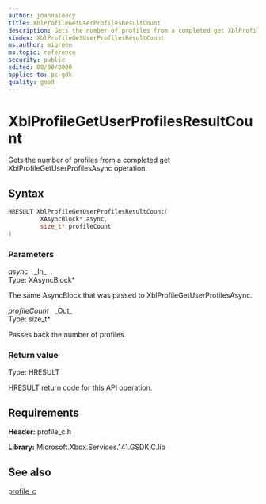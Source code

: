 ```yaml
---
author: joannaleecy
title: XblProfileGetUserProfilesResultCount
description: Gets the number of profiles from a completed get XblProfileGetUserProfilesAsync operation.
kindex: XblProfileGetUserProfilesResultCount
ms.author: migreen
ms.topic: reference
security: public
edited: 00/00/0000
applies-to: pc-gdk
quality: good
---
```


# XblProfileGetUserProfilesResultCount  

Gets the number of profiles from a completed get XblProfileGetUserProfilesAsync operation.  

## Syntax  
  
```cpp
HRESULT XblProfileGetUserProfilesResultCount(  
         XAsyncBlock* async,  
         size_t* profileCount  
)  
```  
  
### Parameters  
  
*async* &nbsp;&nbsp;\_In\_  
Type: XAsyncBlock*  
  
The same AsyncBlock that was passed to XblProfileGetUserProfilesAsync.  
  
*profileCount* &nbsp;&nbsp;\_Out\_  
Type: size_t*  
  
Passes back the number of profiles.  
  
  
### Return value  
Type: HRESULT
  
HRESULT return code for this API operation.
  
## Requirements  
  
**Header:** profile_c.h
  
**Library:** Microsoft.Xbox.Services.141.GSDK.C.lib
  
## See also  
[profile_c](../profile_c_members.md)  
  
  